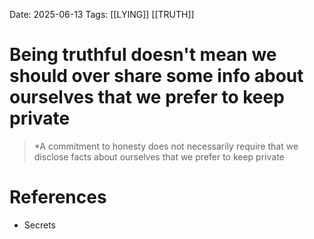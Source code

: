 Date: 2025-06-13
Tags: [[LYING]] [[TRUTH]] 

# Being truthful doesn't mean we should over share some info about ourselves that we prefer to keep private

>*A commitment to honesty does not necessarily require that we disclose facts about ourselves that we prefer to keep private 
# References 
- Secrets